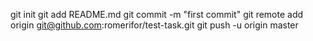 git init
git add README.md
git commit -m "first commit"
git remote add origin git@github.com:romerifor/test-task.git
git push -u origin master
